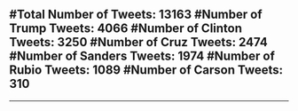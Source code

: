 #Total Number of Tweets: 13163 
#Number of Trump Tweets: 4066
#Number of Clinton Tweets: 3250
#Number of Cruz Tweets: 2474
#Number of Sanders Tweets: 1974
#Number of Rubio Tweets: 1089
#Number of Carson Tweets: 310
---
---
